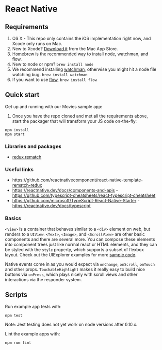 # React Native

## Requirements

1. OS X - This repo only contains the iOS implementation right now, and Xcode only runs on Mac.
2. New to Xcode? [Download it](https://developer.apple.com/xcode/downloads/) from the Mac App Store.
3. [Homebrew](http://brew.sh/) is the recommended way to install node, watchman, and flow.
4. New to node or npm? `brew install node`
5. We recommend installing [watchman](https://facebook.github.io/watchman/docs/install.html), otherwise you might hit a node file watching bug. `brew install watchman`
6. If you want to use [flow](http://www.flowtype.org), `brew install flow`

## Quick start

Get up and running with our Movies sample app:

1. Once you have the repo cloned and met all the requirements above, start the
   packager that will transform your JS code on-the-fly:

```
npm install
npm start
```

### Libraries and packages

- [redux rematch](https://rematch.netlify.app/)

### Useful links

- https://github.com/reactnativecomponent/react-native-template-rematch-redux
- https://reactnative.dev/docs/components-and-apis -https://github.com/typescript-cheatsheets/react-typescript-cheatsheet
- https://github.com/microsoft/TypeScript-React-Native-Starter -https://reactnative.dev/docs/typescript

### Basics

`<View>` is a container that behaves similar to a `<div>` element on web, but
renders to a `UIView`. `<Text>`, `<Image>`, and `<ScrollView>` are other basic
components and there are several more. You can compose these elements into
component trees just like normal react or HTML elements, and they can be styled
with the `style` property, which supports a subset of flexbox layout. Check out
the UIExplorer examples for more [sample code](https://github.com/facebook/react-native/blob/master/Examples/UIExplorer/ScrollViewExample.js).

Native events come in as you would expect via `onChange`, `onScroll`, `onTouch`
and other props. `TouchableHighlight` makes it really easy to build nice buttons
via `onPress`, which plays nicely with scroll views and other interactions via
the responder system.

## Scripts

Run example app tests with:

```
npm test
```

Note: Jest testing does not yet work on node versions after 0.10.x.

Lint the example apps with:

```
npm run lint
```
